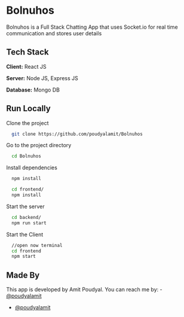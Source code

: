 # Bolnuhos

Bolnuhos is a Full Stack Chatting App that uses Socket.io for real time communication and stores user details 

## Tech Stack

**Client:** React JS

**Server:** Node JS, Express JS

**Database:** Mongo DB
  
## Run Locally

Clone the project

```bash
  git clone https://github.com/poudyalamit/Bolnuhos
```

Go to the project directory

```bash
  cd Bolnuhos
```

Install dependencies

```bash
  npm install
```

```bash
  cd frontend/
  npm install
```

Start the server

```bash
  cd backend/
  npm run start
```
Start the Client

```bash
  //open now terminal
  cd frontend
  npm start
```
## Made By
This app is developed by Amit Poudyal. You can reach me by: - [@poudyalamit](https://www.linkedin.com/in/amit-poudyal)
- [@poudyalamit](https://github.com/poudyalamit)

